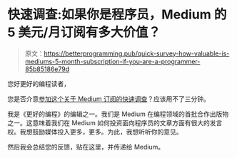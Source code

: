 # 快速调查:如果你是程序员，Medium 的 5 美元/月订阅有多大价值？

> 原文：<https://betterprogramming.pub/quick-survey-how-valuable-is-mediums-5-month-subscription-if-you-are-a-programmer-85b85186e79d>

您好更好的编程读者，

您是否介意[参加这个关于 Medium 订阅的快速调查](https://docs.google.com/forms/d/e/1FAIpQLScaMWinHVLNuVKtStG-oCPc0_H66eyLwaDJuGKFuU-zsEQDog/viewform)？应该用不了三分钟。

我是《更好的编程》的编辑之一。我们是 Medium 在编程领域的首批合作出版物之一。这意味着我们在 Medium 如何投资面向程序员的文章方面有很大的发言权。我想鼓励媒体投入更多，更多。为此，我想听听你的意见。

然后我会总结您的反馈，贴在这里，并传递给 Medium。